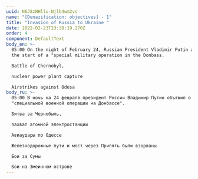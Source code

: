 ```yaml
---
uuid: N6J8zNHllu-Njlb4wm2vs
name: "[Denazification: objectives] - 1"
title: "Invasion of Russia to Ukraine "
date: 2022-02-23T23:38:19.270Z
order: 4
component: DefaultText
body_en: >-
  05:00 On the night of February 24, Russian President Vladimir Putin announced
  the start of a "special military operation in the Donbass.

  Battle of Chernobyl,

  nuclear power plant capture

  Airstrikes against Odesa
body_ru: >-
  05:00 В ночь на 24 февраля президент России Владимир Путин объявил о начале
  "специальной военной операции на Донбассе".

  Битва за Чернобыль,

  захват атомной электростанции

  Авиаудары по Одессе

  Железнодорожные пути и мост через Припять были взорваны

  Бои за Сумы

  Бои на Змеинном острове
---
```

